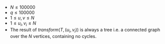 - $N \leq 100000$
- $q \leq 100000$
- $1 \leq u,v \leq N$
- $1 \leq u_i,v_i \leq N$
- The result of $\textit{transform}(T, (u_i, v_i))$ is always a tree i.e. a connected graph over  the $N$ vertices, containing no cycles.

